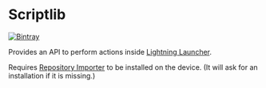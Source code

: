 # Scriptlib
[![Bintray](https://img.shields.io/bintray/v/f43nd1r/maven/scriptlib.svg?maxAge=2592000)]()

Provides an API to perform actions inside [Lightning Launcher](http://www.lightninglauncher.com).

Requires [Repository Importer](https://play.google.com/store/apps/details?id=com.trianguloy.llscript.repository) to be installed on the device. (It will ask for an installation if it is missing.)
